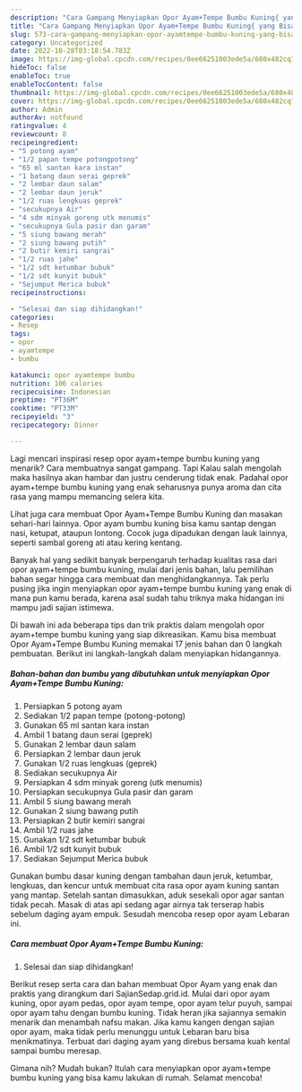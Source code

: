 ```yaml
---
description: "Cara Gampang Menyiapkan Opor Ayam+Tempe Bumbu Kuning{ yang Bisa Manjain Lidah,  Menu Buat lebaran"
title: "Cara Gampang Menyiapkan Opor Ayam+Tempe Bumbu Kuning{ yang Bisa Manjain Lidah,  Menu Buat lebaran"
slug: 573-cara-gampang-menyiapkan-opor-ayamtempe-bumbu-kuning-yang-bisa-manjain-lidah-menu-buat-lebaran
category: Uncategorized
date: 2022-10-28T03:18:54.783Z
image: https://img-global.cpcdn.com/recipes/0ee66251003ede5a/680x482cq70/opor-ayamtempe-bumbu-kuning-foto-resep-utama.jpg
hideToc: false
enableToc: true
enableTocContent: false
thumbnail: https://img-global.cpcdn.com/recipes/0ee66251003ede5a/680x482cq70/opor-ayamtempe-bumbu-kuning-foto-resep-utama.jpg
cover: https://img-global.cpcdn.com/recipes/0ee66251003ede5a/680x482cq70/opor-ayamtempe-bumbu-kuning-foto-resep-utama.jpg
author: Admin
authorAv: notfound
ratingvalue: 4
reviewcount: 8
recipeingredient:
- "5 potong ayam"
- "1/2 papan tempe potongpotong"
- "65 ml santan kara instan"
- "1 batang daun serai geprek"
- "2 lembar daun salam"
- "2 lembar daun jeruk"
- "1/2 ruas lengkuas geprek"
- "secukupnya Air"
- "4 sdm minyak goreng utk menumis"
- "secukupnya Gula pasir dan garam"
- "5 siung bawang merah"
- "2 siung bawang putih"
- "2 butir kemiri sangrai"
- "1/2 ruas jahe"
- "1/2 sdt ketumbar bubuk"
- "1/2 sdt kunyit bubuk"
- "Sejumput Merica bubuk"
recipeinstructions:

- "Selesai dan siap dihidangkan!"
categories:
- Resep
tags:
- opor
- ayamtempe
- bumbu

katakunci: opor ayamtempe bumbu 
nutrition: 106 calories
recipecuisine: Indonesian
preptime: "PT36M"
cooktime: "PT33M"
recipeyield: "3"
recipecategory: Dinner

---
```



Lagi mencari inspirasi resep opor ayam+tempe bumbu kuning yang menarik? Cara membuatnya sangat gampang. Tapi Kalau salah mengolah maka hasilnya akan hambar dan justru cenderung tidak enak. Padahal opor ayam+tempe bumbu kuning yang enak seharusnya punya aroma dan cita rasa yang mampu memancing selera kita.


Lihat juga cara membuat Opor Ayam+Tempe Bumbu Kuning dan masakan sehari-hari lainnya. Opor ayam bumbu kuning bisa kamu santap dengan nasi, ketupat, ataupun lontong. Cocok juga dipadukan dengan lauk lainnya, seperti sambal goreng ati atau kering kentang.

Banyak hal yang sedikit banyak berpengaruh terhadap kualitas rasa dari opor ayam+tempe bumbu kuning, mulai dari jenis bahan, lalu pemilihan bahan segar hingga cara membuat dan menghidangkannya. Tak perlu pusing jika ingin menyiapkan opor ayam+tempe bumbu kuning yang enak di mana pun kamu berada, karena asal sudah tahu triknya maka hidangan ini mampu jadi sajian istimewa.


Di bawah ini ada beberapa tips dan trik praktis dalam mengolah opor ayam+tempe bumbu kuning yang siap dikreasikan. Kamu bisa membuat Opor Ayam+Tempe Bumbu Kuning memakai 17 jenis bahan dan 0 langkah pembuatan. Berikut ini langkah-langkah dalam menyiapkan hidangannya.

<!--inarticleads1-->

##### Bahan-bahan dan bumbu yang dibutuhkan untuk menyiapkan Opor Ayam+Tempe Bumbu Kuning:

1. Persiapkan 5 potong ayam
1. Sediakan 1/2 papan tempe (potong-potong)
1. Gunakan 65 ml santan kara instan
1. Ambil 1 batang daun serai (geprek)
1. Gunakan 2 lembar daun salam
1. Persiapkan 2 lembar daun jeruk
1. Gunakan 1/2 ruas lengkuas (geprek)
1. Sediakan secukupnya Air
1. Persiapkan 4 sdm minyak goreng (utk menumis)
1. Persiapkan secukupnya Gula pasir dan garam
1. Ambil 5 siung bawang merah
1. Gunakan 2 siung bawang putih
1. Persiapkan 2 butir kemiri sangrai
1. Ambil 1/2 ruas jahe
1. Gunakan 1/2 sdt ketumbar bubuk
1. Ambil 1/2 sdt kunyit bubuk
1. Sediakan Sejumput Merica bubuk


Gunakan bumbu dasar kuning dengan tambahan daun jeruk, ketumbar, lengkuas, dan kencur untuk membuat cita rasa opor ayam kuning santan yang mantap. Setelah santan dimasukkan, aduk sesekali opor agar santan tidak pecah. Masak di atas api sedang agar airnya tak terserap habis sebelum daging ayam empuk. Sesudah mencoba resep opor ayam Lebaran ini. 

<!--inarticleads2-->

##### Cara membuat Opor Ayam+Tempe Bumbu Kuning:


1. Selesai dan siap dihidangkan!

Berikut resep serta cara dan bahan membuat Opor Ayam yang enak dan praktis yang dirangkum dari SajianSedap.grid.id. Mulai dari opor ayam kuning, opor ayam pedas, opor ayam tempe, opor ayam telur puyuh, sampai opor ayam tahu dengan bumbu kuning. Tidak heran jika sajiannya semakin menarik dan menambah nafsu makan. Jika kamu kangen dengan sajian opor ayam, maka tidak perlu menunggu untuk Lebaran baru bisa menikmatinya. Terbuat dari daging ayam yang direbus bersama kuah kental sampai bumbu meresap. 

Gimana nih? Mudah bukan? Itulah cara menyiapkan opor ayam+tempe bumbu kuning yang bisa kamu lakukan di rumah. Selamat mencoba!
